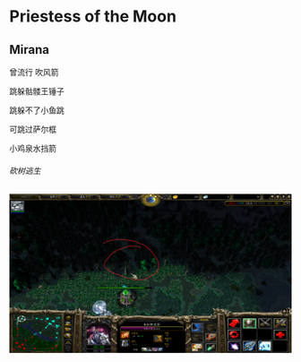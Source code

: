 # Priestess of the Moon

## Mirana



曾流行 吹风箭

跳躲骷髅王锤子

跳躲不了小鱼跳

可跳过萨尔框

小鸡泉水挡箭

###### 砍树逃生

<img src="./img/砍树.png" alt="砍树逃生" style="zoom: 50%;" align="left" />

